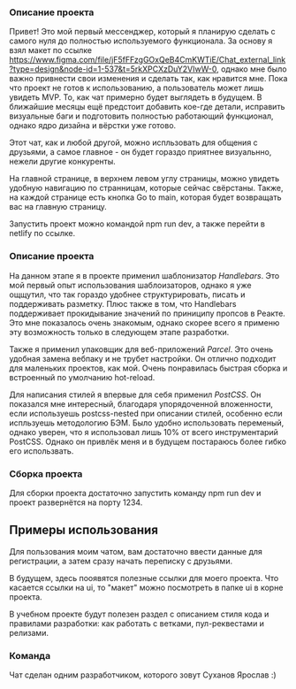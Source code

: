 ### **Описание проекта**

Привет! Это мой первый мессенджер, который я планирую сделать с самого нуля до полностью используемого функционала.
За основу я взял макет по ссылке https://www.figma.com/file/jF5fFFzgGOxQeB4CmKWTiE/Chat_external_link?type=design&node-id=1-537&t=5rkXPCXzDuY2VIwW-0,
однако мне было важно привнести свои изменения и сделать так, как нравится мне.
Пока что проект не готов к использованию, а пользователь может лишь увидеть MVP. То, как чат примерно будет выглядеть в будущем.
В ближайшие месяцы ещё предстоит добавить кое-где детали, исправить визуальные баги и подготовить полностью
работающий функционал, однако ядро дизайна и вёрстки уже готово.

Этот чат, как и любой другой, можно испльзовать для общения с друзьями, а самое главное - он будет гораздо приятнее визуальнно,
нежели другие конкуренты.

На главной странице, в верхнем левом углу страницы, можно увидеть удобную навигацию по странницам, которые сейчас свёрстаны.
Также, на каждой странице есть кнопка Go to main, которая будет возвращать вас на главную страницу.

Запустить проект можно командой npm run dev, а также перейти в netlify по ссылке.

### **Описание проекта**

На данном этапе я в проекте применил шаблонизатор *Handlebars*. 
Это мой первый опыт использования шаблоизаторов, однако я уже ощщутил, что так гораздо удобнее
структурировать, писать и поддерживать разметку. Плюс также в том, что Handlebars поддерживает прокидывание
значений по приниципу пропсов в Реакте. Это мне показалось очень знакомым, однако скорее всего я применю
эту возможность только в следующем этапе разработки.

Также я применил упаковщик для веб-приложений *Parcel*. Это очень удобная замена вебпаку и не трубет настройки.
Он отлично подходит для маленьких проектов, как мой. Очень понравилась быстрая сборка и встроенный по умолчанию
hot-reload.

Для написания стилей я впервые для себя применил *PostCSS*. Он показался мне интересный, благодаря упорядоченной вложенности,
если используешь postcss-nested при описании стилей, особенно если испльзуешь методологию БЭМ. Было удобно использовать переменый, однако уверен, что я 
использовал лишь 10% от всего инструментарий PostCSS. Однако он привлёк меня и в будущем постараюсь более гибко его использвать.

### **Сборка проекта**
Для сборки проекта достаточно запустить команду npm run dev и проект развернётся на порту 1234.


## **Примеры использования**

Для пользования моим чатом, вам достаточно ввести данные для регистрации, а затем сразу начать переписку с друзьями.

В будущем, здесь пооявятся полезные ссылки для моего проекта. 
Что касается ссылки на ui, то "макет" можно посмотреть в папке ui в корне проекта.

В учебном проекте будут полезен раздел с описанием стиля кода и правилами разработки: как работать с ветками, пул-реквестами и релизами.

### **Команда**

Чат сделан одним разработчиком, которого зовут Суханов Ярослав :)
